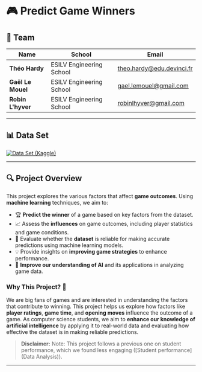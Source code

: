 # 🎮 Predict Game Winners

## 👥 Team

| Name             | School                   | Email                        |
|------------------|--------------------------|------------------------------|
| **Théo Hardy**    | ESILV Engineering School | theo.hardy@edu.devinci.fr     |
| **Gaël Le Mouel** | ESILV Engineering School | gael.lemouel@gmail.com        |
| **Robin L'hyver** | ESILV Engineering School | robinlhyver@gmail.com         |

---

## 📊 Data Set

[![Data Set (Kaggle)](https://img.shields.io/badge/Data%20Set-Kaggle-blue?style=flat-square)](https://www.kaggle.com/datasets/datasnaek/chess/data)

---

## 🔍 Project Overview

This project explores the various factors that affect **game outcomes**. Using **machine learning** techniques, we aim to:

- 🏆 **Predict the winner** of a game based on key factors from the dataset.
- 📈 Assess the **influences** on game outcomes, including player statistics and game conditions.
- 🤖 Evaluate whether the **dataset** is reliable for making accurate predictions using machine learning models.
- 💡 Provide insights on **improving game strategies** to enhance performance.
- 🚀 **Improve our understanding of AI** and its applications in analyzing game data.

### Why This Project? 🎯

We are big fans of games and are interested in understanding the factors that contribute to winning. This project helps us explore how factors like **player ratings**, **game time**, and **opening moves** influence the outcome of a game.
As computer science students, we aim to **enhance our knowledge of artificial intelligence** by applying it to real-world data and evaluating how effective the dataset is in making reliable predictions.

> **Disclaimer:** Note: This project follows a previous one on student performance, which we found less engaging ([Student performance](Data Analysis)).
---